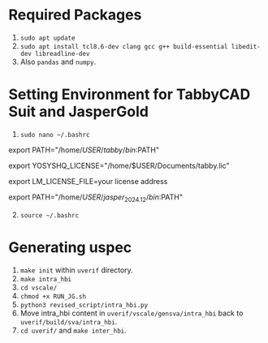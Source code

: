 # Required Packages
1. `sudo apt update`
2. `sudo apt install tcl8.6-dev clang gcc g++ build-essential libedit-dev libreadline-dev`
3. Also `pandas` and `numpy`.

# Setting Environment for TabbyCAD Suit and JasperGold
1. `sudo nano ~/.bashrc`
   
export PATH="/home/$USER/tabby/bin:$PATH"

export YOSYSHQ_LICENSE="/home/$USER/Documents/tabby.lic"

export LM_LICENSE_FILE=your license address

export PATH="/home/$USER/jasper_2024.12/bin:$PATH"

2. `source ~/.bashrc`

# Generating uspec
1. `make init` within `uverif` directory.
2. `make intra_hbi`
3. `cd vscale/`
4. `chmod +x RUN_JG.sh`
5. `python3 revised_script/intra_hbi.py`
6. Move intra_hbi content in `uverif/vscale/gensva/intra_hbi` back to `uverif/build/sva/intra_hbi`.
7. `cd uverif/` and `make inter_hbi`.
